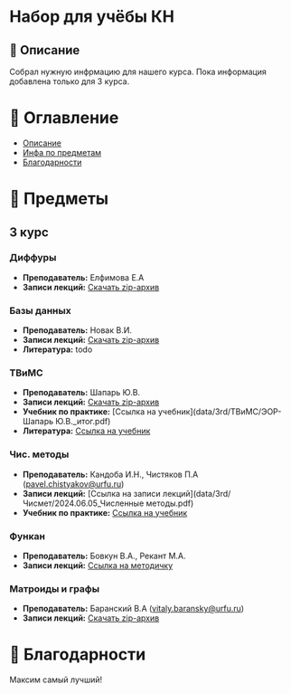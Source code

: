 # Набор для учёбы КН
## 📝 Описание
Собрал нужную инфрмацию для нашего курса. 
Пока информация добавлена только для 3 курса.

# 📌 Оглавление
 - [Описание](#описание)
 - [Инфа по предметам](#предметы)
 - [Благодарности](#благодарности)

# 📓 Предметы
## 3 курс

### Диффуры
- **Преподаватель:** Елфимова Е.А
- **Записи лекций:** [Скачать zip-архив](data/3rd/Дифуры.zip)

### Базы данных
- **Преподаватель:** Новак В.И.
- **Записи лекций:** [Скачать zip-архив](data/3rd/БД.zip)
- **Литература:** todo

### ТВиМС
- **Преподаватель:** Шапарь Ю.В.
- **Записи лекций:** [Скачать zip-архив](data/3rd/ТВиМС/ТВиМС.zip)
- **Учебник по практике:** [Ссылка на учебник](data/3rd/ТВиМС/ЭОР-Шапарь Ю.В._итог.pdf)
- **Литература:** [Ссылка на учебник](data/3rd/ТВиМС/tv-sibguti.pdf)

### Чис. методы
- **Преподаватель:** Кандоба И.Н., Чистяков П.А (pavel.chistyakov@urfu.ru)
- **Записи лекций:** [Ссылка на записи лекций](data/3rd/Чисмет/2024.06.05_Численные методы.pdf)
- **Учебник по практике:** [Ссылка на учебник](data/3rd/Чисмет/Практикум.pdf)

### Функан
- **Преподаватель:** Бовкун В.А., Рекант М.А.
- **Записи лекций:** [Ссылка на методичку](data/3rd/Функан.pdf)

### Матроиды и графы
- **Преподаватель:** Баранский В.А (vitaly.baransky@urfu.ru)
- **Записи лекций:** [Скачать zip-архив](data/3rd/МиГ.zip)

# 💎 Благодарности
Максим самый лучший!